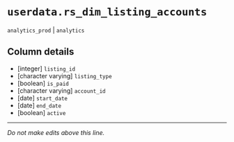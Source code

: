 # `userdata.rs_dim_listing_accounts`
`analytics_prod` | `analytics`

## Column details
* [integer]   `listing_id`
* [character varying] `listing_type`
* [boolean]   `is_paid`
* [character varying] `account_id`
* [date]      `start_date`
* [date]      `end_date`
* [boolean]   `active`

-------------------------------------------------------------------------------
*Do not make edits above this line.*
